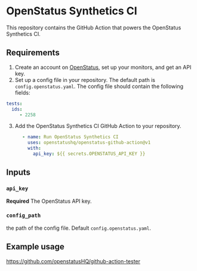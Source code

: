 # OpenStatus Synthetics CI

This repository contains the GitHub Action that powers the OpenStatus Synthetics CI.


## Requirements

1. Create an account on [OpenStatus](https://www.openstatus.dev), set up your monitors, and get an API key.
2. Set up a config file in your repository. The default path is `config.openstatus.yaml`. The config file should contain the following fields:

```yaml
tests:
  ids:
     - 2258
```
3. Add the OpenStatus Synthetics CI GitHub Action to your repository.

```yaml
      - name: Run OpenStatus Synthetics CI
        uses: openstatushq/openstatus-github-action@v1
        with:
          api_key: ${{ secrets.OPENSTATUS_API_KEY }}

```

## Inputs

### `api_key`
**Required** The OpenStatus API key.

### `config_path`
the path of the config file. Default `config.openstatus.yaml`.

## Example usage

https://github.com/openstatusHQ/github-action-tester
